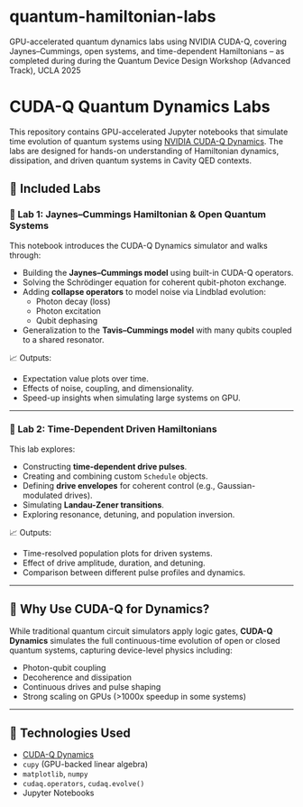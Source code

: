 # quantum-hamiltonian-labs
GPU-accelerated quantum dynamics labs using NVIDIA CUDA-Q, covering Jaynes–Cummings, open systems, and time-dependent Hamiltonians – as completed during during the Quantum Device Design Workshop (Advanced Track), UCLA 2025


# CUDA-Q Quantum Dynamics Labs

This repository contains GPU-accelerated Jupyter notebooks that simulate time evolution of quantum systems using [NVIDIA CUDA-Q Dynamics](https://nvidia.github.io/cuda-quantum/latest/using/dynamics.html). The labs are designed for hands-on understanding of Hamiltonian dynamics, dissipation, and driven quantum systems in Cavity QED contexts.

## 🧪 Included Labs

### 📘 Lab 1: Jaynes–Cummings Hamiltonian & Open Quantum Systems

This notebook introduces the CUDA-Q Dynamics simulator and walks through:

- Building the **Jaynes–Cummings model** using built-in CUDA-Q operators.
- Solving the Schrödinger equation for coherent qubit-photon exchange.
- Adding **collapse operators** to model noise via Lindblad evolution:
  - Photon decay (loss)
  - Photon excitation
  - Qubit dephasing
- Generalization to the **Tavis–Cummings model** with many qubits coupled to a shared resonator.

📈 Outputs:
- Expectation value plots over time.
- Effects of noise, coupling, and dimensionality.
- Speed-up insights when simulating large systems on GPU.

---

### 📘 Lab 2: Time-Dependent Driven Hamiltonians

This lab explores:

- Constructing **time-dependent drive pulses**.
- Creating and combining custom `Schedule` objects.
- Defining **drive envelopes** for coherent control (e.g., Gaussian-modulated drives).
- Simulating **Landau-Zener transitions**.
- Exploring resonance, detuning, and population inversion.

📈 Outputs:
- Time-resolved population plots for driven systems.
- Effect of drive amplitude, duration, and detuning.
- Comparison between different pulse profiles and dynamics.

---

## 🔬 Why Use CUDA-Q for Dynamics?

While traditional quantum circuit simulators apply logic gates, **CUDA-Q Dynamics** simulates the full continuous-time evolution of open or closed quantum systems, capturing device-level physics including:

- Photon-qubit coupling
- Decoherence and dissipation
- Continuous drives and pulse shaping
- Strong scaling on GPUs (>1000x speedup in some systems)

---

## 🚀 Technologies Used

- [CUDA-Q Dynamics](https://nvidia.github.io/cuda-quantum/)
- `cupy` (GPU-backed linear algebra)
- `matplotlib`, `numpy`
- `cudaq.operators`, `cudaq.evolve()`
- Jupyter Notebooks

